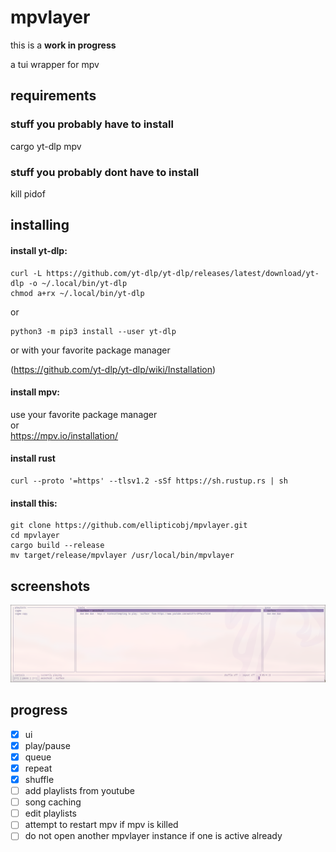 # mpvlayer

this is a **work in progress**

a tui wrapper for mpv

## requirements
### stuff you probably have to install
cargo
yt-dlp
mpv

### stuff you probably dont have to install
kill
pidof

## installing
#### install yt-dlp:
```
curl -L https://github.com/yt-dlp/yt-dlp/releases/latest/download/yt-dlp -o ~/.local/bin/yt-dlp
chmod a+rx ~/.local/bin/yt-dlp
```
or
```
python3 -m pip3 install --user yt-dlp
```
or with your favorite package manager

(https://github.com/yt-dlp/yt-dlp/wiki/Installation)

#### install mpv:
use your favorite package manager  
or  
https://mpv.io/installation/  

#### install rust
```
curl --proto '=https' --tlsv1.2 -sSf https://sh.rustup.rs | sh
```

#### install this:
```
git clone https://github.com/ellipticobj/mpvlayer.git
cd mpvlayer
cargo build --release
mv target/release/mpvlayer /usr/local/bin/mpvlayer
```

## screenshots
![ui](assets/ui.png)

## progress
- [x] ui
- [x] play/pause
- [x] queue
- [x] repeat
- [x] shuffle
- [ ] add playlists from youtube
- [ ] song caching
- [ ] edit playlists
- [ ] attempt to restart mpv if mpv is killed
- [ ] do not open another mpvlayer instance if one is active already